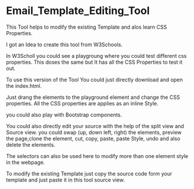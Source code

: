 # Email_Template_Editing_Tool


This Tool helps to modify the existing Template and alos learn CSS Properties.

I got an Idea to create this tool from W3Schools. 

In W3Scholl you could see a playgroung where you could test different css properties.
This doses the same but It has all the CSS Properties to test it out.

To use this version of the Tool You could just directly download and open the index.html.

Just drang the elements to the playground element and change the CSS properties.
All the CSS properties are applies as an inline Style.

you could also play with Bootstrap components.

You could also directly edit your source with the help of the split view and Source view.
you could swap (up, down left, right) the elements, preview the page,clone the element, cut, copy, paste, paste Style, undo and also delete the elements.

The selectors can also be used here to modify more than one element style in the webpage.

To modify the existing Template just copy the source code form your template and just paste it in this tool source view.